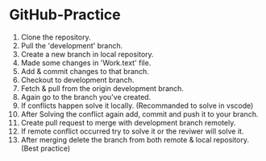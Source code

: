 # GitHub-Practice

1. Clone the repository.
2. Pull the 'development' branch.
3. Create a new branch in local repository.
4. Made some changes in 'Work.text' file.
5. Add & commit changes to that branch.
6. Checkout to development branch.
7. Fetch & pull from the origin development branch.
8. Again go to the branch you've created. 
9. If conflicts happen solve it locally. (Recommanded to solve in vscode)
10. After Solving the conflict again add, commit and push it to your branch.
11. Create pull request to merge with development branch remotely.
12. If remote conflict occurred try to solve it or the reviwer will solve it.
13. After merging delete the branch from both remote & local repository. (Best practice)
